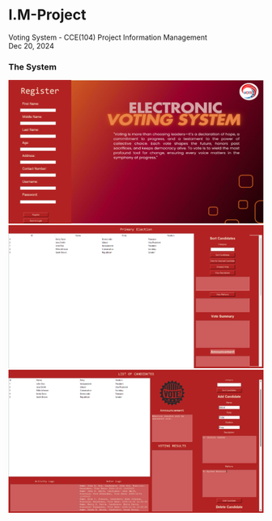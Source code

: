 # I.M-Project
Voting System - CCE(104) Project Information Management <br>
Dec 20, 2024

<h3>The System</h3>

![Login](image/Login.png)
![User](image/Admin.png)
![Admin](image/Userr.png)
